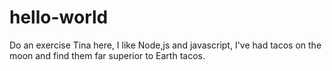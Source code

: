 # hello-world
Do an exercise
Tina here, I like Node,js and javascript,
I've had tacos on the moon and find them far superior to Earth tacos.
